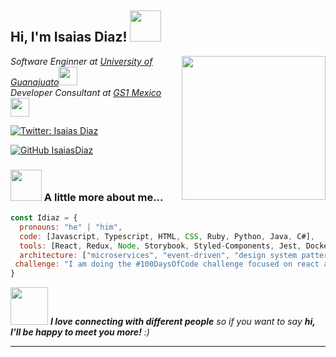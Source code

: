 <h2> Hi, I'm Isaias Diaz! <img src="https://media.giphy.com/media/TLnWsIBRegQyWxG4Dw/giphy.gif" width="50"></h2>
<img align='right' src="https://media.giphy.com/media/cg5FwpvDmhIcM/giphy.gif" width="230">
<p><em>Software Enginner at <a href="https://www.uveg.edu.mx/index.php/es/">University of Guanajuato</a><img src="https://media.giphy.com/media/aer096d3vD4rYVsgNn/giphy.gif" width="30"></br>
Developer Consultant at <a href="https://www.gs1mexico.org/es/">GS1 Mexico</a><img src="https://media.giphy.com/media/WUlplcMpOCEmTGBtBW/giphy.gif" width="30"> 
</em></p>

[![Twitter: Isaias Diaz](https://img.shields.io/twitter/follow/IsaiasDiaz?style=social)](https://twitter.com/IsaiasD81069160?t=eaz55b4Wd2E-v_QtuaNJGA&s=08)
<!--[![Linkedin: IsaiasDiaz](https://img.shields.io/badge/-thaianebraga-blue?style=flat-square&logo=Linkedin&logoColor=white&link=https://www.linkedin.com/in/thaianebraga/)](https://www.linkedin.com/in/thaianebraga/)-->
[![GitHub IsaiasDiaz](https://img.shields.io/github/followers/thaiane?label=follow&style=social)](https://github.com/isaiasdiaz)


### <img src="https://media.giphy.com/media/VgCDAzcKvsR6OM0uWg/giphy.gif" width="50"> A little more about me...  

```javascript
const Idiaz = {
  pronouns: "he" | "him",
  code: [Javascript, Typescript, HTML, CSS, Ruby, Python, Java, C#],
  tools: [React, Redux, Node, Storybook, Styled-Components, Jest, Docker, Laravel ],
  architecture: ["microservices", "event-driven", "design system pattern"],
 challenge: "I am doing the #100DaysOfCode challenge focused on react and typescript"
}
```

<img src="https://media.giphy.com/media/LnQjpWaON8nhr21vNW/giphy.gif" width="60"> <em><b>I love connecting with different people</b> so if you want to say <b>hi, I'll be happy to meet you more!</b> :)</em>

---
